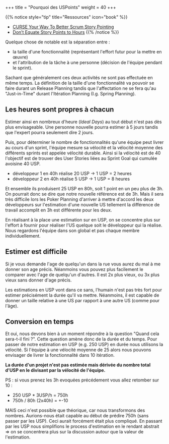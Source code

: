 +++
title = "Pourquoi des USPoints"
weight = 40
+++

{{% notice style="tip" title="Ressources" icon="book" %}}
- [CURSE Your Way To Better Scrum Story Pointing](http://www.artemisagile.com/curse-your-way-to-better-scrum-story-points/)
- [Don’t Equate Story Points to Hours](https://www.mountaingoatsoftware.com/blog/dont-equate-story-points-to-hours)
{{% /notice %}}

Quelque chose de notable est la séparation entre :
- la taille d'une fonctionnalité (représentant l'effort futur pour la mettre en œuvre) 
- et l'attribution de la tâche à une personne (décision de l'équipe pendant le sprint).

Sachant que généralement ces deux activités ne sont pas effectuée en même temps. La définition de la taille d'une fonctionnalité va pouvoir se faire durant un Release Planning tandis que l'affectation ne se fera qu'au "Just-in-Time" durant l'Itération Planning (I.g. Spring Planning).

## Les heures sont propres à chacun

Estimer ainsi en nombreux d'heure (*Ideal Days*) au tout début n'est pas dès plus envisageable. Une personne nouvelle pourra estimer à 5 jours tandis que l'expert pourra seulement dire 2 jours. 

Puis, pour déterminer le nombre de fonctionnalités qu'une équipe peut livrer au cours d'un sprint, l'équipe mesure sa vélocité et la vélocité moyenne des différents sprints est appelée vélocité durable. Ainsi si la vélocité est de 40 l'objectif est de trouver des User Stories liées au Sprint Goal qui cumulée avoisine 40 USP.
- développeur 1 en 40h réalise 20 USP -> 1 USP = 2 heures
- développeur 2 en 40h réalise 5 USP -> 1 USP = 8 heures

Et ensemble ils produisent 25 USP en 80h, soit 1 point en un peu plus de 3h. On pourrait donc se dire que notre nouvelle référence est de 3h. Mais il sera très difficile lors les Poker Planning d'arriver à mettre d'accord les deux développeurs sur l'estimation d'une nouvelle US tellement la différence de travail accomplit en 3h est différente pour les deux.

En réalisant à la place une estimation sur en USP, on se concentre plus sur l'effort à fournir pour réaliser l'US quelque soit le développeur qui la réalise. Nous regardons l'équipe dans son global et pas chaque membre individuellement.

## Estimer est difficile
Si je vous demande l'age de quelqu'un dans la rue vous aurez du mal à me donner son age précis. Néanmoins vous pouvez plus facilement le comparer avec l'age de quelqu'un d'autres.
Il est 2x plus vieux, ou 3x plus vieux sans donner d'age précis.

Les estimations en USP vont dans ce sans, l'humain n'est pas très fort pour estimer précisément la durée qu'il va mettre. Néanmoins, il est capable de donner un taille relative à une US par rapport à une autre US (comme pour l'âge).

## Conversion en temps
Et oui, nous devons bien à un moment répondre à la question "Quand cela sera-t-il fini ?". Cette question amène donc de la durée et du temps.
Pour passer de notre estimation en USP (e.g. 250 USP) en durée nous utilisons la vélocité. Si l'équipe à une vélocité moyenne de 25 alors nous pouvons envisager de livrer la fonctionnalité dans 10 itération.

**La durée d'un projet n'est pas estimée mais dérivée du nombre total d'USP en le divisant par la vélocité de l'équipe.**

PS : si vous prenez les 3h evoquées précédement vous allez retomber sur 10 :
- 250 USP * 3USP/h = 750h
- 750h / 80h (2x40h) = +-10

MAIS ceci n'est possible que théorique, car nous transformons des nombres. Aurions-nous était capable au début de prédire 750h (sans passer par les USP). Ceci aurait forcément était plus compliqué. En passant par les USP nous simplifions le process d'estimation en le rendant abstrait => on se concentrera plus sur la discussion autour que la valeur de l'estimation.